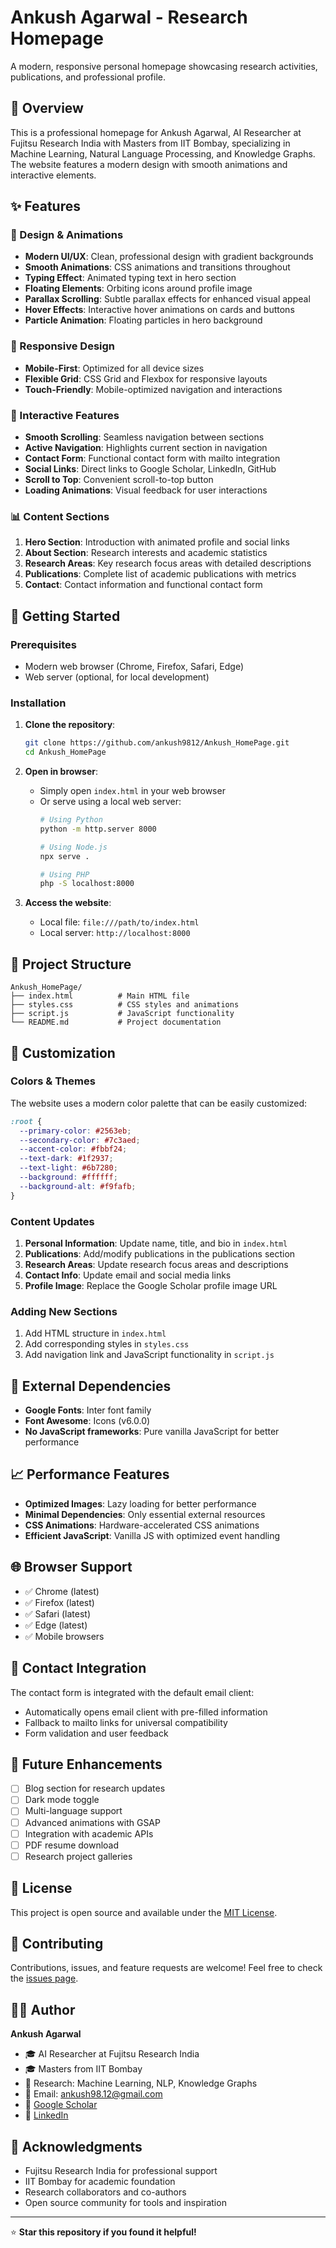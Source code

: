 # Ankush Agarwal - Research Homepage

A modern, responsive personal homepage showcasing research activities, publications, and professional profile.

## 🎯 Overview

This is a professional homepage for Ankush Agarwal, AI Researcher at Fujitsu Research India with Masters from IIT Bombay, specializing in Machine Learning, Natural Language Processing, and Knowledge Graphs. The website features a modern design with smooth animations and interactive elements.

## ✨ Features

### 🎨 Design & Animations
- **Modern UI/UX**: Clean, professional design with gradient backgrounds
- **Smooth Animations**: CSS animations and transitions throughout
- **Typing Effect**: Animated typing text in hero section
- **Floating Elements**: Orbiting icons around profile image
- **Parallax Scrolling**: Subtle parallax effects for enhanced visual appeal
- **Hover Effects**: Interactive hover animations on cards and buttons
- **Particle Animation**: Floating particles in hero background

### 📱 Responsive Design
- **Mobile-First**: Optimized for all device sizes
- **Flexible Grid**: CSS Grid and Flexbox for responsive layouts
- **Touch-Friendly**: Mobile-optimized navigation and interactions

### 🔧 Interactive Features
- **Smooth Scrolling**: Seamless navigation between sections
- **Active Navigation**: Highlights current section in navigation
- **Contact Form**: Functional contact form with mailto integration
- **Social Links**: Direct links to Google Scholar, LinkedIn, GitHub
- **Scroll to Top**: Convenient scroll-to-top button
- **Loading Animations**: Visual feedback for user interactions

### 📊 Content Sections
1. **Hero Section**: Introduction with animated profile and social links
2. **About Section**: Research interests and academic statistics
3. **Research Areas**: Key research focus areas with detailed descriptions
4. **Publications**: Complete list of academic publications with metrics
5. **Contact**: Contact information and functional contact form

## 🚀 Getting Started

### Prerequisites
- Modern web browser (Chrome, Firefox, Safari, Edge)
- Web server (optional, for local development)

### Installation

1. **Clone the repository**:
   ```bash
   git clone https://github.com/ankush9812/Ankush_HomePage.git
   cd Ankush_HomePage
   ```

2. **Open in browser**:
   - Simply open `index.html` in your web browser
   - Or serve using a local web server:
     ```bash
     # Using Python
     python -m http.server 8000
     
     # Using Node.js
     npx serve .
     
     # Using PHP
     php -S localhost:8000
     ```

3. **Access the website**:
   - Local file: `file:///path/to/index.html`
   - Local server: `http://localhost:8000`

## 📁 Project Structure

```
Ankush_HomePage/
├── index.html          # Main HTML file
├── styles.css          # CSS styles and animations
├── script.js           # JavaScript functionality
└── README.md           # Project documentation
```

## 🎨 Customization

### Colors & Themes
The website uses a modern color palette that can be easily customized:

```css
:root {
  --primary-color: #2563eb;
  --secondary-color: #7c3aed;
  --accent-color: #fbbf24;
  --text-dark: #1f2937;
  --text-light: #6b7280;
  --background: #ffffff;
  --background-alt: #f9fafb;
}
```

### Content Updates
1. **Personal Information**: Update name, title, and bio in `index.html`
2. **Publications**: Add/modify publications in the publications section
3. **Research Areas**: Update research focus areas and descriptions
4. **Contact Info**: Update email and social media links
5. **Profile Image**: Replace the Google Scholar profile image URL

### Adding New Sections
1. Add HTML structure in `index.html`
2. Add corresponding styles in `styles.css`
3. Add navigation link and JavaScript functionality in `script.js`

## 🔗 External Dependencies

- **Google Fonts**: Inter font family
- **Font Awesome**: Icons (v6.0.0)
- **No JavaScript frameworks**: Pure vanilla JavaScript for better performance

## 📈 Performance Features

- **Optimized Images**: Lazy loading for better performance
- **Minimal Dependencies**: Only essential external resources
- **CSS Animations**: Hardware-accelerated CSS animations
- **Efficient JavaScript**: Vanilla JS with optimized event handling

## 🌐 Browser Support

- ✅ Chrome (latest)
- ✅ Firefox (latest)
- ✅ Safari (latest)
- ✅ Edge (latest)
- ✅ Mobile browsers

## 📧 Contact Integration

The contact form is integrated with the default email client:
- Automatically opens email client with pre-filled information
- Fallback to mailto links for universal compatibility
- Form validation and user feedback

## 🔄 Future Enhancements

- [ ] Blog section for research updates
- [ ] Dark mode toggle
- [ ] Multi-language support
- [ ] Advanced animations with GSAP
- [ ] Integration with academic APIs
- [ ] PDF resume download
- [ ] Research project galleries

## 📄 License

This project is open source and available under the [MIT License](LICENSE).

## 🤝 Contributing

Contributions, issues, and feature requests are welcome! Feel free to check the [issues page](https://github.com/ankush9812/Ankush_HomePage/issues).

## 👨‍💻 Author

**Ankush Agarwal**
- 🎓 AI Researcher at Fujitsu Research India
- 🎓 Masters from IIT Bombay
- 🔬 Research: Machine Learning, NLP, Knowledge Graphs
- 📧 Email: ankush98.12@gmail.com
- 🔗 [Google Scholar](https://scholar.google.com/citations?user=lWCB7X4AAAAJ&hl=en)
- 💼 [LinkedIn](https://www.linkedin.com/in/ankush-agarwal)

## 🙏 Acknowledgments

- Fujitsu Research India for professional support
- IIT Bombay for academic foundation
- Research collaborators and co-authors
- Open source community for tools and inspiration

---

⭐ **Star this repository if you found it helpful!**
